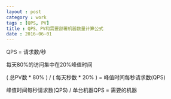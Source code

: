 ```yaml
---
layout : post
category : work
tags : [QPS, PV]
title : QPS、PV和需要部署机器数量计算公式
date : 2016-06-01
---
```

QPS = 请求数/秒

每天80%的访问集中在20%峰值时间

( 总PV数 \* 80% ) / ( 每天秒数 \* 20% ) = 峰值时间每秒请求数(QPS)

峰值时间每秒请求数(QPS) / 单台机器QPS   = 需要的机器
